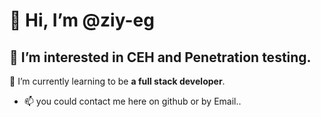 # 👋 Hi, I’m @ziy-eg
## 👀 I’m interested in CEH and Penetration testing. 
🌱 I’m currently learning to be **a full stack developer**.
- 📫 you could contact me here on github or by Email..

